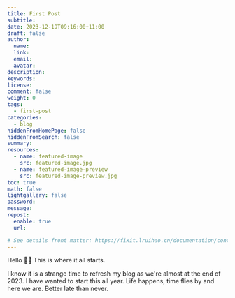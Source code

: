 ```yaml
---
title: First Post
subtitle:
date: 2023-12-19T09:16:00+11:00
draft: false
author:
  name:
  link:
  email:
  avatar:
description:
keywords:
license:
comment: false
weight: 0
tags:
  - first-post
categories:
  - blog
hiddenFromHomePage: false
hiddenFromSearch: false
summary:
resources:
  - name: featured-image
    src: featured-image.jpg
  - name: featured-image-preview
    src: featured-image-preview.jpg
toc: true
math: false
lightgallery: false
password:
message:
repost:
  enable: true
  url:

# See details front matter: https://fixit.lruihao.cn/documentation/content-management/introduction/#front-matter
---
```

Hello :woman_technologist:
This is where it all starts.

I know it is a strange time to refresh my blog as we're almost at the end of 2023. I have wanted to start this all year. Life happens, time flies by and here we are. Better late than never.


<!--more-->

